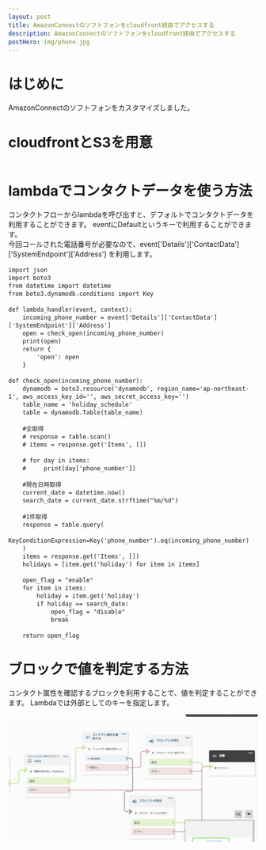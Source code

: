 ```yaml
---
layout: post
title: AmazonConnectのソフトフォンをcloudfront経由でアクセスする
description: AmazonConnectのソフトフォンをcloudfront経由でアクセスする
postHero: img/phone.jpg
---
```


# はじめに

AmazonConnectのソフトフォンをカスタマイズしました。

# cloudfrontとS3を用意

```

```

# lambdaでコンタクトデータを使う方法
コンタクトフローからlambdaを呼び出すと、デフォルトでコンタクトデータを利用することができます。
eventにDefaultというキーで利用することができます。  
今回コールされた電話番号が必要なので、event['Details']['ContactData']['SystemEndpoint']['Address'] を利用します。

```
import json
import boto3
from datetime import datetime
from boto3.dynamodb.conditions import Key

def lambda_handler(event, context):
    incoming_phone_number = event['Details']['ContactData']['SystemEndpoint']['Address'] 
    open = check_open(incoming_phone_number)
    print(open)
    return {
        'open': open
    }

def check_open(incoming_phone_number):
    dynamodb = boto3.resource('dynamodb', region_name='ap-northeast-1', aws_access_key_id='', aws_secret_access_key='')
    table_name = 'holiday_schedule'
    table = dynamodb.Table(table_name)
    
    #全取得
    # response = table.scan()
    # items = response.get('Items', [])
    
    # for day in items:
    #     print(day['phone_number'])
    
    #現在日時取得
    current_date = datetime.now()
    search_date = current_date.strftime("%m/%d")
    
    #1件取得
    response = table.query(
        KeyConditionExpression=Key('phone_number').eq(incoming_phone_number)    
    )
    items = response.get('Items', [])
    holidays = [item.get('holiday') for item in items]
    
    open_flag = "enable"
    for item in items:
        holiday = item.get('holiday')
        if holiday == search_date:
            open_flag = "disable"
            break
    
    return open_flag
```

# ブロックで値を判定する方法
コンタクト属性を確認するブロックを利用することで、値を判定することができます。
Lambdaでは外部としてのキーを指定します。

<img src="/post_img/6.png">